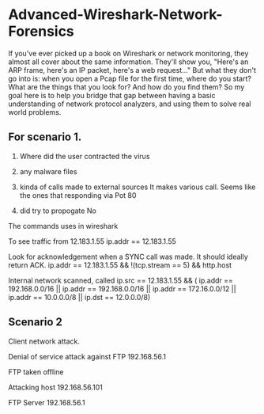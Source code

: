 # Advanced-Wireshark-Network-Forensics
If you've ever picked up a book on Wireshark or network monitoring, they almost all cover about the same information. They'll show you, "Here's an ARP frame, here's an IP packet, here's a web request..." But what they don't go into is: when you open a Pcap file for the first time, where do you start? What are the things that you look for? And how do you find them?  So my goal here is to help you bridge that gap between having a basic understanding of network protocol analyzers, and using them to solve real world problems.



## For scenario 1. 

1. Where did the user contracted the virus

2. any malware files

3. kinda of calls made to external sources
It makes various call. Seems like the ones that responding via Pot 80

4. did try to propogate
No 


The commands uses in wireshark

To see traffic from 12.183.1.55 
ip.addr == 12.183.1.55 

Look for acknowledgement when a SYNC call was made. It should ideally return ACK. 
ip.addr == 12.183.1.55 && !(tcp.stream == 5) && http.host


Internal network scanned, called 
ip.src == 12.183.1.55 && ( ip.addr == 192.168.0.0/16 || ip.addr == 192.168.0.0/16 || ip.addr == 172.16.0.0/12 || ip.addr == 10.0.0.0/8  || ip.dst == 12.0.0.0/8)



## Scenario 2 
Client network attack. 

Denial of service attack against FTP 192.168.56.1

FTP taken offline 

Attacking host 
192.168.56.101  

FTP Server 
192.168.56.1






